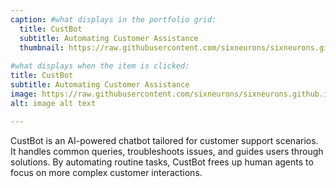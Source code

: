 ```yaml
---
caption: #what displays in the portfolio grid:
  title: CustBot
  subtitle: Automating Customer Assistance
  thumbnail: https://raw.githubusercontent.com/sixneurons/sixneurons.github.io/master/assets/img/portfolio/st%20(1).jpg
  
#what displays when the item is clicked:
title: CustBot
subtitle: Automating Customer Assistance
image: https://raw.githubusercontent.com/sixneurons/sixneurons.github.io/master/assets/img/portfolio/st%20(1).jpg
alt: image alt text

---
```


CustBot is an AI-powered chatbot tailored for customer support scenarios. It handles common queries, troubleshoots issues, and guides users through solutions. By automating routine tasks, CustBot frees up human agents to focus on more complex customer interactions.
